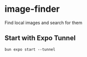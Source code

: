 # image-finder
Find local images and search for them

## Start with Expo Tunnel
```
bun expo start --tunnel
```